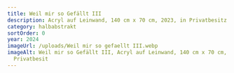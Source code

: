 ```yaml
---
title: Weil mir so Gefällt III
description: Acryl auf Leinwand, 140 cm x 70 cm, 2023, in Privatbesitz
category: halbabstrakt
sortOrder: 0
year: 2024
imageUrl: /uploads/Weil mir so gefaellt III.webp
imageAlt: Weil mir so Gefällt III, Acryl auf Leinwand, 140 cm x 70 cm, 2023, in
  Privatbesit
---
```

